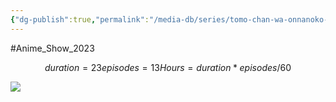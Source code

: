 ```yaml
---
{"dg-publish":true,"permalink":"/media-db/series/tomo-chan-wa-onnanoko-2023/","title":"Tomo-chan wa Onnanoko!","tags":["mediaDB/tv/series"],"noteIcon":""}
---
```


#Anime_Show_2023 
```math
duration = 23
episodes = 13
Hours = duration * episodes / 60
```
<img src="https://cdn.myanimelist.net/images/anime/1444/131828.jpg">